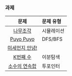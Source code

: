 ### 과제
|문제|문제 유형|
|:--:|:-------|
|[나무조각](https://www.acmicpc.net/problem/2947)|시뮬레이션|
|[Puyo Puyo](https://www.acmicpc.net/problem/11559)|DFS/BFS|
|[미세먼지 안녕!](https://www.acmicpc.net/problem/17144)||
|[K번째 수](https://www.acmicpc.net/problem/1300)|이분탐색|
|[소수의 연속합](https://www.acmicpc.net/problem/1644)|투포인터|
